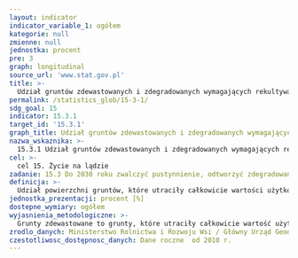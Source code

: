 ```yaml
---
layout: indicator
indicator_variable_1: ogółem
kategorie: null
zmienne: null
jednostka: procent
pre: 3
graph: longitudinal
source_url: 'www.stat.gov.pl'
title: >-
  Udział gruntów zdewastowanych i zdegradowanych wymagających rekultywacji w powierzchni ogółem
permalink: /statistics_glob/15-3-1/
sdg_goal: 15
indicator: 15.3.1
target_id: '15.3.1'
graph_title: Udział gruntów zdewastowanych i zdegradowanych wymagających rekultywacji w powierzchni ogółem
nazwa_wskaznika: >-
  15.3.1 Udział gruntów zdewastowanych i zdegradowanych wymagających rekultywacji w powierzchni ogółem
cel: >-
  cel 15. Życie na lądzie
zadanie: 15.3 Do 2030 roku zwalczyć pustynnienie, odtworzyć zdegradowane obszary i gleby, w tym tereny dotknięte pustynnieniem, suszami i powodziami  dążyć do budowy świata, w którym nie będzie występować proces degradacji ziemi.
definicja: >-
  Udział powierzchni gruntów, które utraciły całkowicie wartości użytkowe (grunty zdewastowane) oraz gruntów, których wartość użytkowa rolnicza lub leśna zmalała (grunty zdegradowane) w ogólnej powierzchni geodezyjnej kraju.
jednostka_prezentacji: procent [%]
dostepne_wymiary: ogółem
wyjasnienia_metodologiczne: >-
  Grunty zdewastowane to grunty, które utraciły całkowicie wartość użytkową w wyniku pogorszenia się warunków przyrodniczych lub wskutek zmian środowiska oraz działalności przemysłowej, a także wadliwej działalności rolniczej.Grunty zdegradowane to grunty, których rolnicza lub leśna wartość użytkowa zmalała, w wyniku pogorszenia się warunków przyrodniczych lub wskutek zmian środowiska oraz działalności przemysłowej, a także wadliwej działalności rolniczej.Utrata albo ograniczenie wartości użytkowej gruntów oznacza całkowity zanik albo zmniejszenie zdolności produkcyjnej gruntów.Rekultywacja gruntów to nadanie lub przywrócenie gruntom zdegradowanym albo zdewastowanym wartości użytkowych lub przyrodniczych przez właściwe ukształtowanie rzeźby terenu, poprawienie właściwości fizycznych i chemicznych, uregulowanie stosunków wodnych, odtworzenie gleb, umocnienie skarp oraz odbudowanie lub zbudowanie niezbędnych dróg. Grunty zrekultywowane podlegają zagospodarowaniu czyli rolniczemu, leśnemu lub innemu rodzajowi użytkowania.Do terenów przeznaczonych do rekultywacji zalicza się zdegradowane lub zdewastowane grunty, takie jak: nieczynne hałdy, wysypiska, zapadliska, tereny po działalności przemysłowej i górniczej oraz po poligonach wojskowych, dla których właściwe organy zatwierdziły projekty rekultywacji.
zrodlo_danych: Ministerstwo Rolnictwa i Rozwoju Wsi / Główny Urząd Geodezji i Kartografii
czestotliwosc_dostępnosc_danych: Dane roczne  od 2010 r.
---
```

